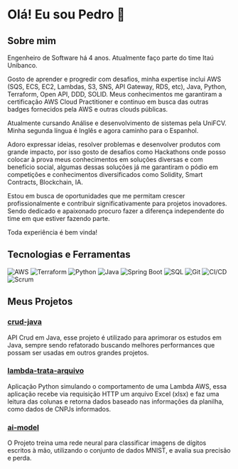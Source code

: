 # Olá! Eu sou Pedro 👋

## Sobre mim

Engenheiro de Software há 4 anos. Atualmente faço parte do time Itaú Unibanco.

Gosto de aprender e progredir com desafios, minha expertise inclui AWS (SQS, ECS, EC2, Lambdas, S3, SNS, API Gateway, RDS, etc), Java, Python, Terraform, Open API, DDD, SOLID. Meus conhecimentos me garantiram a certificação AWS Cloud Practitioner e continuo em busca das outras badges fornecidos pela AWS e outras clouds públicas.

Atualmente cursando Análise e desenvolvimento de sistemas pela UniFCV.
Minha segunda língua é Inglês e agora caminho para o Espanhol.

Adoro expressar ideias, resolver problemas e desenvolver produtos com grande impacto, por isso gosto de desafios como Hackathons onde posso colocar à prova meus conhecimentos em soluções diversas e com benefício social, algumas dessas soluções já me garantiram o pódio em competições e conhecimentos diversificados como Solidity, Smart Contracts, Blockchain, IA.

Estou em busca de oportunidades que me permitam crescer profissionalmente e contribuir significativamente para projetos inovadores. Sendo dedicado e apaixonado procuro fazer a diferença independente do time em que estiver fazendo parte.

Toda experiência é bem vinda!

## Tecnologias e Ferramentas

![AWS](https://img.shields.io/badge/AWS-232F3E?style=flat&logo=amazon-aws&logoColor=white)
![Terraform](https://img.shields.io/badge/Terraform-623CE4?style=flat&logo=terraform&logoColor=white)
![Python](https://img.shields.io/badge/Python-3776AB?style=flat&logo=python&logoColor=white)
![Java](https://img.shields.io/badge/Java-007396?style=flat&logo=java&logoColor=white)
![Spring Boot](https://img.shields.io/badge/Spring%20Boot-6DB33F?style=flat&logo=spring-boot&logoColor=white)
![SQL](https://img.shields.io/badge/SQL-4479A1?style=flat&logo=postgresql&logoColor=white)
![Git](https://img.shields.io/badge/-Git-F05032?style=flat&logo=git&logoColor=white)
![CI/CD](https://img.shields.io/badge/CI%2FCD-D24939?style=flat&logo=jenkins&logoColor=white)
![Scrum](https://img.shields.io/badge/Scrum-6DB33F?style=flat&logo=scrum&logoColor=white)

## Meus Projetos

### [crud-java](https://github.com/PGutoo/crud-java)
API Crud em Java, esse projeto é utilizado para aprimorar os estudos em Java, sempre sendo refatorado buscando melhores performances que possam ser usadas em outros grandes projetos.

### [lambda-trata-arquivo](https://github.com/PGutoo/lambda-trata-arquivo)
Aplicação Python simulando o comportamento de uma Lambda AWS, essa aplicação recebe via requisição HTTP um arquivo Excel (xlsx) e faz uma leitura das colunas e retorna dados baseado nas informações da planilha, como dados de CNPJs informados.

### [ai-model](https://github.com/PGutoo/ai-model)
O Projeto treina uma rede neural para classificar imagens de dígitos escritos à mão, utilizando o conjunto de dados MNIST, e avalia sua precisão e perda.
